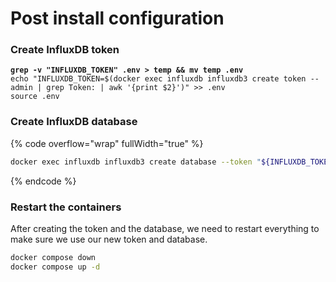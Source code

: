 # Post install configuration

### Create InfluxDB token

<pre class="language-bash" data-overflow="wrap" data-full-width="true"><code class="lang-bash"><strong>grep -v "INFLUXDB_TOKEN" .env > temp &#x26;&#x26; mv temp .env
</strong>echo "INFLUXDB_TOKEN=$(docker exec influxdb influxdb3 create token --admin | grep Token: | awk '{print $2}')" >> .env
source .env
</code></pre>

### Create InfluxDB database

{% code overflow="wrap" fullWidth="true" %}
```bash
docker exec influxdb influxdb3 create database --token "${INFLUXDB_TOKEN}" "${INFLUXDB_DB}"
```
{% endcode %}

### Restart the containers

After creating the token and the database, we need to restart everything to make sure we use our new token and database.

```bash
docker compose down
docker compose up -d
```







